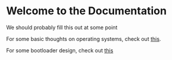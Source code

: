# Welcome to the Documentation

We should probably fill this out at some point

For some basic thoughts on operating systems, check out [this](basic_info).

For some bootloader design, check out [this](bootloader/design)